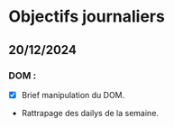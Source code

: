 # Objectifs journaliers

## 20/12/2024

### DOM :

- [x] Brief manipulation du DOM.
- Rattrapage des dailys de la semaine.
